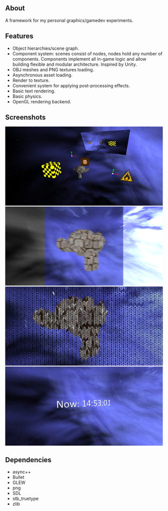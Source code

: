 ## About
A framework for my personal graphics/gamedev experiments.

## Features
* Object hierarchies/scene graph.
* Component system: scenes consist of nodes, nodes hold any number of components. Components implement all in-game logic and allow building flexible and modular architecture. Inspired by Unity.
* OBJ meshes and PNG textures loading.
* Asynchronous asset loading.
* Render to texture.
* Convenient system for applying post-processing effects.
* Basic text rendering.
* Basic physics.
* OpenGL rendering backend.

## Screenshots

![1](/screenshots/screenshot3.png?raw=true)
![2](/screenshots/screenshot4.png?raw=true)
![3](/screenshots/screenshot5.png?raw=true)
![4](/screenshots/screenshot6.png?raw=true)

## Dependencies
* async++
* Bullet
* GLEW
* png
* SDL
* stb_truetype
* zlib
